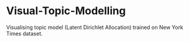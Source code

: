 # Visual-Topic-Modelling
Visualising topic model (Latent Dirichlet Allocation) trained on New York Times dataset.
